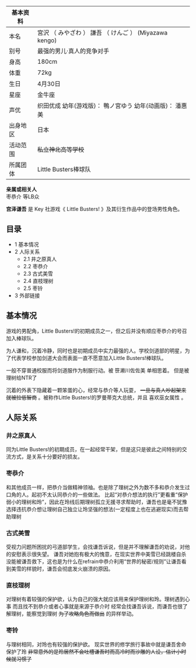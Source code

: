 |  **基本资料**  ||
|---|---|
|本名  |  宮沢  （  みやざわ  ）  謙吾  （  けんご  ）  (Miyazawa kengo)   |
|别号  |  最强的男儿·真人的竞争对手   |
|身高  |  180cm   |
|体重  |  72kg   |
|生日  |  4月30日   |
|星座  |  金牛座   |
|声优  |  织田优成  幼年(游戏版)：  鴨ノ宮ゆう  幼年(动画版)：  潘惠美   |
|出身地区  |  日本   |
|活动范围  |  ~~私立神北高等学校~~  |
|所属团体  |  Little Busters棒球队   |
**亲属或相关人**  
枣恭介  等LB众  
  
**宫泽谦吾** 是  Key  社游戏《  Little Busters!  》及其衍生作品中的登场男性角色。

##  目录

  * 1  基本情况 
  * 2  人际关系 
    * 2.1  井之原真人 
    * 2.2  枣恭介 
    * 2.3  古式美雪 
    * 2.4  直枝理树 
    * 2.5  枣铃 
  * 3  外部链接 

##  基本情况

游戏的男配角，Little Busters!的初期成员之一，但之后并没有顺应枣恭介的号召加入棒球队。

为人谦和，沉着冷静，同时也是初期成员中实力最强的人。学校剑道部的明星，为了代表学校参加剑道大会而表面一直不愿意加入Little Busters!棒球队。

一般不穿普通校服而将剑道服作为制服行动。被  笹濑川佐佐美  单相思着。  但是被理树给NTR了

沉着的外表下隐藏着一颗笨蛋的心，经常与恭介等人玩耍， ~~一旦与真人吵起架来就被拉低智商~~ 。被称作Little Busters!的罗曼蒂克大总统，并且
喜欢巫女属性  。

##  人际关系

###  井之原真人

同为Little Busters!的初期成员，在一起经常干架，但是这只是彼此之间特别的交流方式，是关系十分要好的损友。

###  枣恭介

和其他成员一样，把恭介当做精神领袖。也是除了理树之外为数不多和恭介发生过口角的人。起初不太认同恭介的一些做法。
比起“对恭介想法的执行”更看重“保护弱小的理树和玲”，因此在玲线后期理树孤立无援寻求帮助时，谦吾也是毫不犹豫选择违抗恭介想让理树自己独立让玲坚强的想法(一定程度上也在逃避现实)而去帮助理树

###  古式美雪

受视力问题所困扰的弓道部学生，会找谦吾诉说，但是并不理解谦吾的劝说，对他的安慰表示很失望。
谦吾对她抱有极大的愧意，在现实世界中美雪已经跳楼自杀没能被谦吾救下，这也是为什么在refrain中恭介利用“世界的秘密/规则”让谦吾看到美雪的样貌时，谦吾会彻底发火崩溃的原因。

###  直枝理树

对理树有着较强的保护欲，认为自己的强大就应该用来保护理树和玲。理树遇到心事  而且找不到恭介或者心事就是来源于恭介时
经常会找谦吾诉说，而谦吾也很了解理树，能察觉到理树 ~~为了攻略角色而做出~~ 的异样举动。

###  枣铃

与理树相同，对玲也有较强的保护欲。  现实世界的修学旅行事故中就是谦吾舍命保护了玲
~~非常意外的是玲居然不会吐槽谦吾时而高冷时而沙雕的人设，估计小时候就习惯了~~
